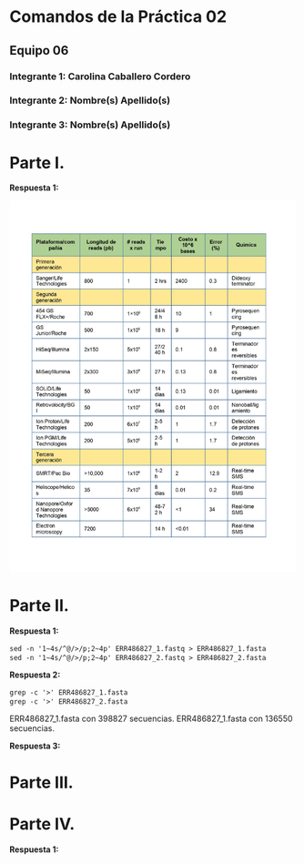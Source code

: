 # Comandos de la Práctica 02
## Equipo 06
### Integrante 1: Carolina Caballero Cordero
### Integrante 2: Nombre(s) Apellido(s)
### Integrante 3: Nombre(s) Apellido(s)

# Parte I. 

**Respuesta 1:**

![tabla](https://github.com/cxro-cc/Practica02_Equipo07/blob/main/tabla.jpg)

# Parte II.

**Respuesta 1:**

```
sed -n '1~4s/^@/>/p;2~4p' ERR486827_1.fastq > ERR486827_1.fasta
sed -n '1~4s/^@/>/p;2~4p' ERR486827_2.fastq > ERR486827_2.fasta
```

**Respuesta 2:**

```
grep -c '>' ERR486827_1.fasta
grep -c '>' ERR486827_2.fasta

```
ERR486827_1.fasta con 398827 secuencias.
ERR486827_1.fasta con 136550 secuencias.

**Respuesta 3:**

# Parte III.


# Parte IV.

**Respuesta 1:**

